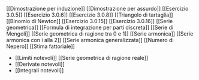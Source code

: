 [[Dimostrazione per induzione]]
[[Dimostrazione per assurdo]]
[[Esercizio 3.0.5]]
[[Esercizio 3.0.6]]
[[Esercizio 3.0.8]]
[[Triangolo di tartaglia]]
[[Binomio di Newton]]
[[Esercizio 3.0.15]]
[[Esercizio 3.0.16]]
[[Serie geometrica]]
[[Formula di integrazione per parti discreta]]
[[Serie di Mengoli]]
[[Serie geometrica di ragione tra 0 e 1]]
[[Serie armonica]]
[[Serie armonica con i alla 2]]
[[Serie armonica generalizzata]]
[[Numero di Nepero]]
[[Stima fattoriale]]
- [[Limiti notevoli]]
[[Serie geometrica di ragione reale]]
- [[Derivate notevoli]]
- [[Integrali notevoli]]